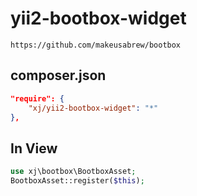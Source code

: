 # yii2-bootbox-widget
```
https://github.com/makeusabrew/bootbox
```
composer.json
---------
```json
"require": {
    "xj/yii2-bootbox-widget": "*"
},
```

In View
---------
```php
use xj\bootbox\BootboxAsset;
BootboxAsset::register($this);
```
